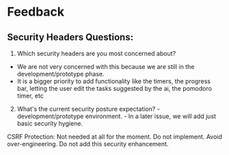# Feedback

## Security Headers Questions:

  1. Which security headers are you most concerned about?
  - We are not very concerned with this because we are still in the development/prototype phase. 
  - It is a bigger priority to add functionality like the timers, the progress bar, letting the user edit the tasks suggested by the ai, the pomodoro timer, etc
  2. What's the current security posture expectation?
    - development/prototype environment. 
    - In a later issue, we will add just basic security hygiene. 

  CSRF Protection: Not needed at all for the moment. Do not implement. Avoid over-engineering. Do not add this security enhancement.